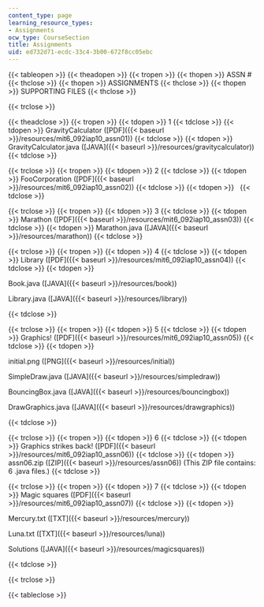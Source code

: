 ```yaml
---
content_type: page
learning_resource_types:
- Assignments
ocw_type: CourseSection
title: Assignments
uid: ed732d71-ecdc-33c4-3b00-672f8cc05ebc
---
```


{{< tableopen >}}
{{< theadopen >}}
{{< tropen >}}
{{< thopen >}}
ASSN #
{{< thclose >}}
{{< thopen >}}
ASSIGNMENTS
{{< thclose >}}
{{< thopen >}}
SUPPORTING FILES
{{< thclose >}}

{{< trclose >}}

{{< theadclose >}}
{{< tropen >}}
{{< tdopen >}}
1
{{< tdclose >}}
{{< tdopen >}}
GravityCalculator ([PDF]({{< baseurl >}}/resources/mit6_092iap10_assn01))
{{< tdclose >}}
{{< tdopen >}}
GravityCalculator.java ([JAVA]({{< baseurl >}}/resources/gravitycalculator))
{{< tdclose >}}

{{< trclose >}}
{{< tropen >}}
{{< tdopen >}}
2
{{< tdclose >}}
{{< tdopen >}}
FooCorporation ([PDF]({{< baseurl >}}/resources/mit6_092iap10_assn02))
{{< tdclose >}}
{{< tdopen >}}
 
{{< tdclose >}}

{{< trclose >}}
{{< tropen >}}
{{< tdopen >}}
3
{{< tdclose >}}
{{< tdopen >}}
Marathon ([PDF]({{< baseurl >}}/resources/mit6_092iap10_assn03))
{{< tdclose >}}
{{< tdopen >}}
Marathon.java ([JAVA]({{< baseurl >}}/resources/marathon))
{{< tdclose >}}

{{< trclose >}}
{{< tropen >}}
{{< tdopen >}}
4
{{< tdclose >}}
{{< tdopen >}}
Library ([PDF]({{< baseurl >}}/resources/mit6_092iap10_assn04))
{{< tdclose >}}
{{< tdopen >}}


Book.java ([JAVA]({{< baseurl >}}/resources/book))

Library.java ([JAVA]({{< baseurl >}}/resources/library))


{{< tdclose >}}

{{< trclose >}}
{{< tropen >}}
{{< tdopen >}}
5
{{< tdclose >}}
{{< tdopen >}}
Graphics! ([PDF]({{< baseurl >}}/resources/mit6_092iap10_assn05))
{{< tdclose >}}
{{< tdopen >}}


initial.png ([PNG]({{< baseurl >}}/resources/initial))

SimpleDraw.java ([JAVA]({{< baseurl >}}/resources/simpledraw))

BouncingBox.java ([JAVA]({{< baseurl >}}/resources/bouncingbox))

DrawGraphics.java ([JAVA]({{< baseurl >}}/resources/drawgraphics))


{{< tdclose >}}

{{< trclose >}}
{{< tropen >}}
{{< tdopen >}}
6
{{< tdclose >}}
{{< tdopen >}}
Graphics strikes back! ([PDF]({{< baseurl >}}/resources/mit6_092iap10_assn06))
{{< tdclose >}}
{{< tdopen >}}
assn06.zip ([ZIP]({{< baseurl >}}/resources/assn06)) (This ZIP file contains: 6 .java files.)
{{< tdclose >}}

{{< trclose >}}
{{< tropen >}}
{{< tdopen >}}
7
{{< tdclose >}}
{{< tdopen >}}
Magic squares ([PDF]({{< baseurl >}}/resources/mit6_092iap10_assn07))
{{< tdclose >}}
{{< tdopen >}}


Mercury.txt ([TXT]({{< baseurl >}}/resources/mercury))

Luna.txt ([TXT]({{< baseurl >}}/resources/luna))

Solutions ([JAVA]({{< baseurl >}}/resources/magicsquares))


{{< tdclose >}}

{{< trclose >}}

{{< tableclose >}}
